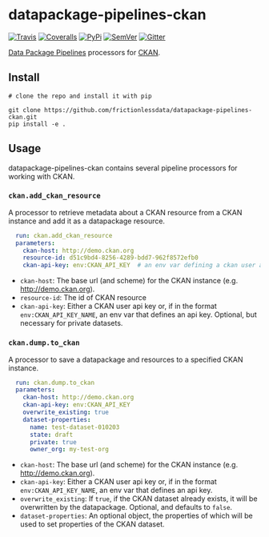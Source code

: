 # datapackage-pipelines-ckan

[![Travis](https://img.shields.io/travis/frictionlessdata/datapackage-pipelines-ckan/master.svg)](https://travis-ci.org/frictionlessdata/datapackage-pipelines-ckan)
[![Coveralls](http://img.shields.io/coveralls/frictionlessdata/datapackage-pipelines-ckan/master.svg)](https://coveralls.io/r/frictionlessdata/datapackage-pipelines-ckan?branch=master)
[![PyPi](https://img.shields.io/pypi/v/datapackage-pipelines-ckan.svg)](https://pypi.python.org/pypi/datapackage-pipelines-ckan)
[![SemVer](https://img.shields.io/badge/versions-SemVer-brightgreen.svg)](http://semver.org/)
[![Gitter](https://img.shields.io/gitter/room/frictionlessdata/chat.svg)](https://gitter.im/frictionlessdata/chat)

[Data Package Pipelines](https://github.com/frictionlessdata/datapackage-pipelines) processors for [CKAN](https://ckan.org/).


## Install

```
# clone the repo and install it with pip

git clone https://github.com/frictionlessdata/datapackage-pipelines-ckan.git
pip install -e .
```


## Usage

datapackage-pipelines-ckan contains several pipeline processors for working with CKAN.

### `ckan.add_ckan_resource`

A processor to retrieve metadata about a CKAN resource from a CKAN instance and add it as a datapackage resource.

```yaml
  run: ckan.add_ckan_resource
  parameters:
    ckan-host: http://demo.ckan.org
    resource-id: d51c9bd4-8256-4289-bdd7-962f8572efb0
    ckan-api-key: env:CKAN_API_KEY  # an env var defining a ckan user api key
```

- `ckan-host`: The base url (and scheme) for the CKAN instance (e.g. http://demo.ckan.org).
- `resource-id`: The id of CKAN resource
- `ckan-api-key`: Either a CKAN user api key or, if in the format `env:CKAN_API_KEY_NAME`, an env var that defines an api key. Optional, but necessary for private datasets.

### `ckan.dump.to_ckan`

A processor to save a datapackage and resources to a specified CKAN instance.

```yaml
  run: ckan.dump.to_ckan
  parameters:
    ckan-host: http://demo.ckan.org
    ckan-api-key: env:CKAN_API_KEY
    overwrite_existing: true
    dataset-properties:
      name: test-dataset-010203
      state: draft
      private: true
      owner_org: my-test-org
```

- `ckan-host`: The base url (and scheme) for the CKAN instance (e.g. http://demo.ckan.org).
- `ckan-api-key`: Either a CKAN user api key or, if in the format `env:CKAN_API_KEY_NAME`, an env var that defines an api key.
- `overwrite_existing`: If `true`, if the CKAN dataset already exists, it will be overwritten by the datapackage. Optional, and defaults to `false`.
- `dataset-properties`: An optional object, the properties of which will be used to set properties of the CKAN dataset.
